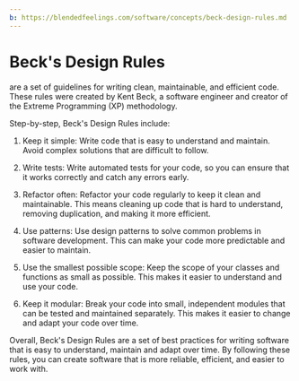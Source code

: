 ```yaml
---
b: https://blendedfeelings.com/software/concepts/beck-design-rules.md
---
```


# Beck's Design Rules
are a set of guidelines for writing clean, maintainable, and efficient code. These rules were created by Kent Beck, a software engineer and creator of the Extreme Programming (XP) methodology. 

Step-by-step, Beck's Design Rules include:

1. Keep it simple: Write code that is easy to understand and maintain. Avoid complex solutions that are difficult to follow.

2. Write tests: Write automated tests for your code, so you can ensure that it works correctly and catch any errors early.

3. Refactor often: Refactor your code regularly to keep it clean and maintainable. This means cleaning up code that is hard to understand, removing duplication, and making it more efficient.

4. Use patterns: Use design patterns to solve common problems in software development. This can make your code more predictable and easier to maintain.

5. Use the smallest possible scope: Keep the scope of your classes and functions as small as possible. This makes it easier to understand and use your code.

6. Keep it modular: Break your code into small, independent modules that can be tested and maintained separately. This makes it easier to change and adapt your code over time.

Overall, Beck's Design Rules are a set of best practices for writing software that is easy to understand, maintain and adapt over time. By following these rules, you can create software that is more reliable, efficient, and easier to work with.